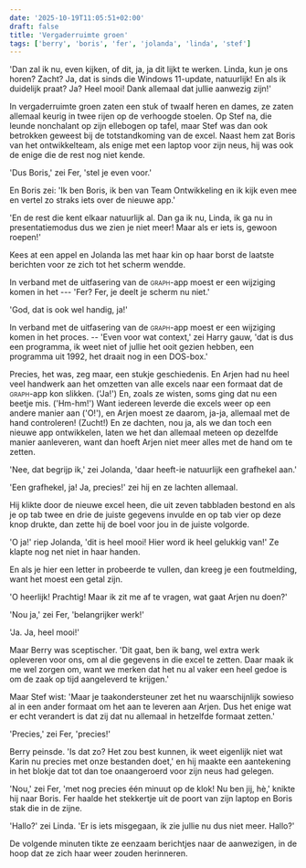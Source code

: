 ```yaml
---
date: '2025-10-19T11:05:51+02:00'
draft: false
title: 'Vergaderruimte groen'
tags: ['berry', 'boris', 'fer', 'jolanda', 'linda', 'stef']
---
```


'Dan zal ik nu, even kijken, of dit, ja, ja dit lijkt te werken. Linda, kun je ons horen? Zacht? Ja, dat is sinds die Windows 11-update, natuurlijk! En als ik duidelijk praat? Ja? Heel mooi! Dank allemaal dat jullie aanwezig zijn!'

In vergaderruimte groen zaten een stuk of twaalf heren en dames, ze zaten allemaal keurig in twee rijen op de verhoogde stoelen. Op Stef na, die leunde nonchalant op zijn ellebogen op tafel, maar Stef was dan ook betrokken geweest bij de totstandkoming van de excel. Naast hem zat Boris van het ontwikkelteam, als enige met een laptop voor zijn neus, hij was ook de enige die de rest nog niet kende.

'Dus Boris,' zei Fer, 'stel je even voor.'

En Boris zei: 'Ik ben Boris, ik ben van Team Ontwikkeling en ik kijk even mee en vertel zo straks iets over de nieuwe app.'

'En de rest die kent elkaar natuurlijk al. Dan ga ik nu, Linda, ik ga nu in presentatiemodus dus we zien je niet meer! Maar als er iets is, gewoon roepen!'

Kees at een appel en Jolanda las met haar kin op haar borst de laatste berichten voor ze zich tot het scherm wendde.

In verband met de uitfasering van de <span style="font-variant:small-caps">graph</span>-app moest er een wijziging komen in het --- 'Fer? Fer, je deelt je scherm nu niet.'

'God, dat is ook wel handig, ja!'

In verband met de uitfasering van de <span style="font-variant:small-caps">graph</span>-app moest er een wijziging komen in het proces. -- 'Even voor wat context,' zei Harry gauw, 'dat is dus een programma, ik weet niet of jullie het ooit gezien hebben, een programma uit 1992, het draait nog in een DOS-box.'

Precies, het was, zeg maar, een stukje geschiedenis. En Arjen had nu heel veel handwerk aan het omzetten van alle excels naar een formaat dat de <span style="font-variant:small-caps">graph</span>-app kon slikken. ('Ja!') En, zoals ze wisten, soms ging dat nu een beetje mis. ('Hm-hm!') Want iedereen leverde die excels weer op een andere manier aan ('O!'), en Arjen moest ze daarom, ja-ja, allemaal met de hand controleren! (Zucht!) En ze dachten, nou ja, als we dan toch een nieuwe app ontwikkelen, laten we het dan allemaal meteen op dezelfde manier aanleveren, want dan hoeft Arjen niet meer alles met de hand om te zetten.

'Nee, dat begrijp ik,' zei Jolanda, 'daar heeft-ie natuurlijk een grafhekel aan.'

'Een grafhekel, ja! Ja, precies!' zei hij en ze lachten allemaal.

Hij klikte door de nieuwe excel heen, die uit zeven tabbladen bestond en als je op tab twee en drie de juiste gegevens invulde en op tab vier op deze knop drukte, dan zette hij de boel voor jou in de juiste volgorde.

'O ja!' riep Jolanda, 'dit is heel mooi! Hier word ik heel gelukkig van!' Ze klapte nog net niet in haar handen.

En als je hier een letter in probeerde te vullen, dan kreeg je een foutmelding, want het moest een getal zijn.

'O heerlijk! Prachtig! Maar ik zit me af te vragen, wat gaat Arjen nu doen?'

'Nou ja,' zei Fer, 'belangrijker werk!'

'Ja. Ja, heel mooi!'

Maar Berry was sceptischer. 'Dit gaat, ben ik bang, wel extra werk opleveren voor ons, om al die gegevens in die excel te zetten. Daar maak ik me wel zorgen om, want we merken dat het nu al vaker een heel gedoe is om de zaak op tijd aangeleverd te krijgen.' 

Maar Stef wist: 'Maar je taakondersteuner zet het nu waarschijnlijk sowieso al in een ander formaat om het aan te leveren aan Arjen. Dus het enige wat er echt verandert is dat zij dat nu allemaal in hetzelfde formaat zetten.'

'Precies,' zei Fer, 'precies!'

Berry peinsde. 'Is dat zo? Het zou best kunnen, ik weet eigenlijk niet wat Karin nu precies met onze bestanden doet,' en hij maakte een aantekening in het blokje dat tot dan toe onaangeroerd voor zijn neus had gelegen.

'Nou,' zei Fer, 'met nog precies één minuut op de klok! Nu ben jij, hè,' knikte hij naar Boris. Fer haalde het stekkertje uit de poort van zijn laptop en Boris stak die in de zijne. 

'Hallo?' zei Linda. 'Er is iets misgegaan, ik zie jullie nu dus niet meer. Hallo?' 

De volgende minuten tikte ze eenzaam berichtjes naar de aanwezigen, in de hoop dat ze zich haar weer zouden herinneren.